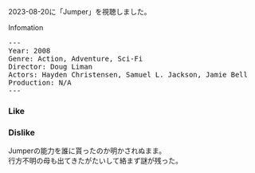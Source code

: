 2023-08-20に「Jumper」を視聴しました。

Infomation

<pre>
---
Year: 2008
Genre: Action, Adventure, Sci-Fi
Director: Doug Liman
Actors: Hayden Christensen, Samuel L. Jackson, Jamie Bell
Production: N/A
---
</pre>


### Like

### Dislike

Jumperの能力を誰に貰ったのか明かされぬまま。  
行方不明の母も出てきたがたいして絡まず謎が残った。

